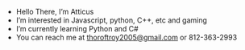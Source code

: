 - Hello There, I’m Atticus
- I’m interested in Javascript, python, C++, etc and gaming
- I’m currently learning Python and C#
- You can reach me at thoroftroy2005@gmail.com or 812-363-2993
